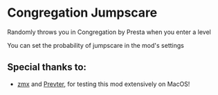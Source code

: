 # Congregation Jumpscare

Randomly throws you in Congregation by Presta when you enter a level

You can set the probability of jumpscare in the mod's settings

## Special thanks to:
- [zmx](user:5327860) and [Prevter](user:7696536), for testing this mod extensively on MacOS!